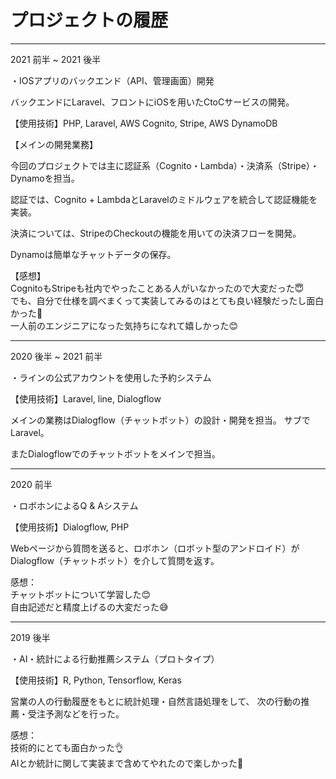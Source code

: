 # プロジェクトの履歴

----

2021 前半 ~ 2021 後半

・IOSアプリのバックエンド（API、管理画面）開発

バックエンドにLaravel、フロントにiOSを用いたCtoCサービスの開発。

【使用技術】PHP, Laravel, AWS Cognito, Stripe, AWS DynamoDB

【メインの開発業務】

今回のプロジェクトでは主に認証系（Cognito・Lambda）・決済系（Stripe）・Dynamoを担当。

認証では、Cognito + LambdaとLaravelのミドルウェアを統合して認証機能を実装。

決済については、StripeのCheckoutの機能を用いての決済フローを開発。

Dynamoは簡単なチャットデータの保存。

【感想】<br>
CognitoもStripeも社内でやったことある人がいなかったので大変だった😇<br>
でも、自分で仕様を調べまくって実装してみるのはとても良い経験だったし面白かった🤗<br>
一人前のエンジニアになった気持ちになれて嬉しかった😊<br>


----

2020 後半 ~ 2021 前半

・ラインの公式アカウントを使用した予約システム

【使用技術】Laravel, line, Dialogflow

メインの業務はDialogflow（チャットボット）の設計・開発を担当。
サブでLaravel。

またDialogflowでのチャットボットをメインで担当。


----

2020 前半

・ロボホンによるQ & Aシステム

【使用技術】Dialogflow, PHP

Webページから質問を送ると、ロボホン（ロボット型のアンドロイド）がDialogflow（チャットボット）を介して質問を返す。

感想：<br>
チャットボットについて学習した😊<br>
自由記述だと精度上げるの大変だった😅<br>


----

2019 後半

・AI・統計による行動推薦システム（プロトタイプ）

【使用技術】R, Python, Tensorflow, Keras

営業の人の行動履歴をもとに統計処理・自然言語処理をして、
次の行動の推薦・受注予測などを行った。

感想：<br>
技術的にとても面白かった👌<br>
AIとか統計に関して実装まで含めてやれたので楽しかった🥰<br>
